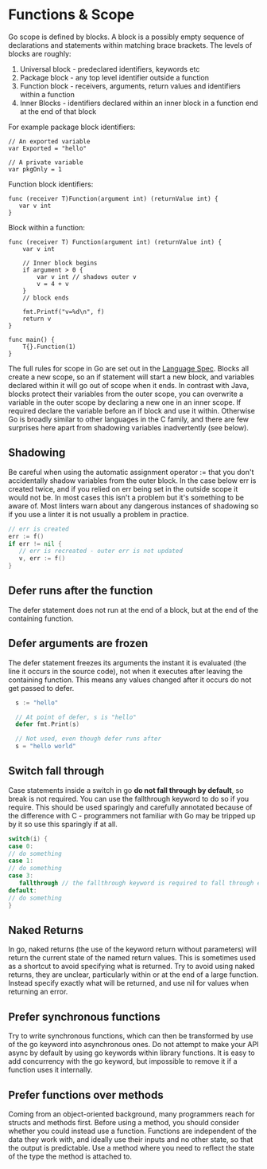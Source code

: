 # Functions & Scope

Go scope is defined by blocks. A block is a possibly empty sequence of declarations and statements within matching brace brackets. The levels of blocks are roughly:

1. Universal block - predeclared identifiers, keywords etc
2. Package block - any top level identifier outside a function
3. Function block - receivers, arguments, return values and identifiers within a function
4. Inner Blocks - identifiers declared within an inner block in a function end at the end of that block

For example package block identifiers:

```
// An exported variable
var Exported = "hello"

// A private variable
var pkgOnly = 1
```

Function block identifiers:

```
func (receiver T)Function(argument int) (returnValue int) {
   var v int
}
```

Block within a function:

```
func (receiver T) Function(argument int) (returnValue int) {
    var v int

    // Inner block begins
    if argument > 0 {
        var v int // shadows outer v
        v = 4 + v
    } 
    // block ends 

    fmt.Printf("v=%d\n", f)
    return v
}

func main() {
    T{}.Function(1)
}
```

The full rules for scope in Go are set out in the [Language Spec](https://golang.org/ref/spec#Declarations_and_scope). Blocks all create a new scope, so an if statement will start a new block, and variables declared within it will go out of scope when it ends. In contrast with Java, blocks protect their variables from the outer scope, you can overwrite a variable in the outer scope by declaring a new one in an inner scope. If required declare the variable before an if block and use it within. Otherwise Go is broadly similar to other languages in the C family, and there are few surprises here apart from shadowing variables inadvertently \(see below\).

## Shadowing

Be careful when using the automatic assignment operator := that you don't accidentally shadow variables from the outer block. In the case below err is created twice, and if you relied on err being set in the outside scope it would not be. In most cases this isn't a problem but it's something to be aware of. Most linters warn about any dangerous instances of shadowing so if you use a linter it is not usually a problem in practice.

```go
// err is created
err := f()
if err != nil {
   // err is recreated - outer err is not updated
   v, err := f()
}
```

## Defer runs after the function

The defer statement does not run at the end of a block, but at the end of the containing function.

## Defer arguments are frozen

The defer statement freezes its arguments the instant it is evaluated \(the line it occurs in the source code\), not when it executes after leaving the containing function. This means any values changed after it occurs do not get passed to defer.

```go
  s := "hello"

  // At point of defer, s is "hello"
  defer fmt.Print(s)

  // Not used, even though defer runs after
  s = "hello world"
```

## Switch fall through

Case statements inside a switch in go **do not fall through by default**, so break is not required. You can use the fallthrough keyword to do so if you require. This should be used sparingly and carefully annotated because of the difference with C - programmers not familiar with Go may be tripped up by it so use this sparingly if at all.

```go
switch(i) {
case 0:
// do something
case 1:
// do something
case 3:
   fallthrough // the fallthrough keyword is required to fall through explicitly
default:
// do something
}
```

## Naked Returns

In go, naked returns \(the use of the keyword return without parameters\) will return the current state of the named return values. This is sometimes used as a shortcut to avoid specifying what is returned.  Try to avoid using naked returns, they are unclear, particularly within or at the end of a large function. Instead specify exactly what will be returned, and use nil for values when returning an error.

## Prefer synchronous functions

Try to write synchronous functions, which can then be transformed by use of the go keyword into asynchronous ones. Do not attempt to make your API async by default by using go keywords within library functions. It is easy to add concurrency with the go keyword, but impossible to remove it if a function uses it internally.

## Prefer functions over methods

Coming from an object-oriented background, many programmers reach for structs and methods first. Before using a method, you should consider whether you could instead use a function. Functions are independent of the data they work with, and ideally use their inputs and no other state, so that the output is predictable. Use a method where you need to reflect the state of the type the method is attached to.

